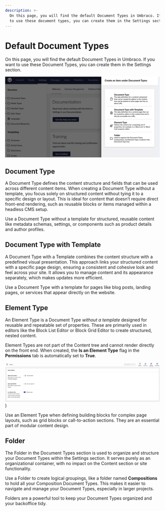 ```yaml
---
description: >-
  On this page, you will find the default Document Types in Umbraco. If you want
  to use these document types, you can create them in the Settings section.
---
```


# Default Document Types

On this page, you will find the default Document Types in Umbraco. If you want to use these Document Types, you can create them in the Settings section.

![Create Document Type](../images/CreateDoctype.png)

## Document Type

A Document Type defines the content structure and fields that can be used across different content items.  When creating a Document Type without a template, you focus solely on structured content without tying it to a specific design or layout. This is ideal for content that doesn’t require direct front-end rendering, such as reusable blocks or items managed within a headless CMS setup.

Use a Document Type without a template for structured, reusable content like metadata schemas, settings, or components such as product details and author profiles.

## Document Type with Template

A Document Type with a Template combines the content structure with a predefined visual presentation. This approach links your structured content with a specific page design, ensuring a consistent and cohesive look and feel across your site. It allows you to manage content and its appearance separately, which makes updates more efficient.

Use a Document Type with a template for pages like blog posts, landing pages, or services that appear directly on the website.

## Element Type

An Element Type is a Document Type *without a template* designed for reusable and repeatable set of properties. These are primarily used in editors like the Block List Editor or Block Grid Editor to create structured, nested content.

Element Types are not part of the Content tree and cannot render directly on the front end. When created, the **Is an Element Type** flag in the **Permissions** tab is automatically set to **True**.

![Element type](../images/Element-Type.png))

Use an Element Type when defining building blocks for complex page layouts, such as grid blocks or call-to-action sections. They are an essential part of modular content design.

## Folder

The Folder in the Document Types section is used to organize and structure your Document Types within the Settings section. It serves purely as an organizational container, with no impact on the Content section or site functionality.

Use a Folder to create logical groupings, like a folder named **Compositions** to hold all your Composition Document Types. This makes it easier to navigate and manage your Document Types, especially in larger projects.

Folders are a powerful tool to keep your Document Types organized and your backoffice tidy.
